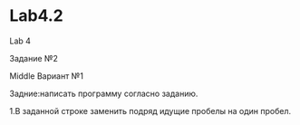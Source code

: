 # Lab4.2
Lab 4 

Задание №2

Middle Вариант №1

Задние:написать программу согласно заданию.

1.В заданной строке заменить подряд идущие пробелы на один пробел. 
